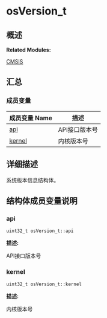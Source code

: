 # osVersion_t


## **概述**

**Related Modules:**

[CMSIS](_c_m_s_i_s-_r_t_o_s.md)


## **汇总**


### 成员变量

  | 成员变量&nbsp;Name | 描述 | 
| -------- | -------- |
| [api](#api) | API接口版本号 | 
| [kernel](#kernel) | 内核版本号 | 


## **详细描述**

系统版本信息结构体。


## **结构体成员变量说明**


### api

  
```
uint32_t osVersion_t::api
```

**描述:**

API接口版本号


### kernel

  
```
uint32_t osVersion_t::kernel
```

**描述:**

内核版本号
